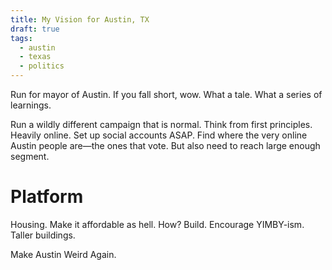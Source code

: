 ```yaml
---
title: My Vision for Austin, TX
draft: true
tags:
  - austin
  - texas
  - politics
---
```

 
Run for mayor of Austin. If you fall short, wow. What a tale. What a series of learnings.

Run a wildly different campaign that is normal. Think from first principles. Heavily online. Set up social accounts ASAP. Find where the very online Austin people are—the ones that vote. But also need to reach large enough segment.

# Platform
Housing. Make it affordable as hell. How? Build. Encourage YIMBY-ism. Taller buildings.

Make Austin Weird Again.